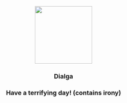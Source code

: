 <p align="center">
    <img src="https://raw.githubusercontent.com/PokeAPI/sprites/master/sprites/pokemon/483.png" width="150" height="150">
</p>
<h3 align="center"> <b>Dialga</b></h3>
<h3 align="center">Have a terrifying day! (contains irony)</h3>
